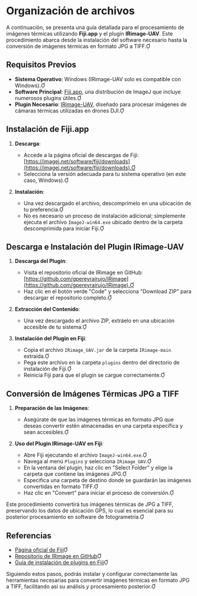 # Organización de archivos

A continuación, se presenta una guía detallada para el procesamiento de imágenes térmicas utilizando **Fiji.app** y el plugin **IRimage-UAV**. Este procedimiento abarca desde la instalación del software necesario hasta la conversión de imágenes térmicas en formato JPG a TIFF.

## Requisitos Previos

- **Sistema Operativo**: Windows (IRimage-UAV solo es compatible con Windows).
- **Software Principal**: [Fiji.app](https://fiji.sc/), una distribución de ImageJ que incluye numerosos plugins útiles.
- **Plugin Necesario**: [IRimage-UAV](https://github.com/gpereyrairujo/IRimage), diseñado para procesar imágenes de cámaras térmicas utilizadas en drones DJI.

## Instalación de Fiji.app

1. **Descarga**:
   - Accede a la página oficial de descargas de Fiji: [https://imagej.net/software/fiji/downloads](https://imagej.net/software/fiji/downloads).
   - Selecciona la versión adecuada para tu sistema operativo (en este caso, Windows).

2. **Instalación**:
   - Una vez descargado el archivo, descomprímelo en una ubicación de tu preferencia.
   - No es necesario un proceso de instalación adicional; simplemente ejecuta el archivo `ImageJ-win64.exe` ubicado dentro de la carpeta descomprimida para iniciar Fiji.

## Descarga e Instalación del Plugin IRimage-UAV

1. **Descarga del Plugin**:
   - Visita el repositorio oficial de IRimage en GitHub: [https://github.com/gpereyrairujo/IRimage](https://github.com/gpereyrairujo/IRimage).
   - Haz clic en el botón verde "Code" y selecciona "Download ZIP" para descargar el repositorio completo.

2. **Extracción del Contenido**:
   - Una vez descargado el archivo ZIP, extráelo en una ubicación accesible de tu sistema.

3. **Instalación del Plugin en Fiji**:
   - Copia el archivo `IRimage_UAV.jar` de la carpeta `IRimage-main` extraída.
   - Pega este archivo en la carpeta `plugins` dentro del directorio de instalación de Fiji.
   - Reinicia Fiji para que el plugin se cargue correctamente.

## Conversión de Imágenes Térmicas JPG a TIFF

1. **Preparación de las Imágenes**:
   - Asegúrate de que las imágenes térmicas en formato JPG que deseas convertir estén almacenadas en una carpeta específica y sean accesibles.

2. **Uso del Plugin IRimage-UAV en Fiji**:
   - Abre Fiji ejecutando el archivo `ImageJ-win64.exe`.
   - Navega al menú `Plugins` y selecciona `IRimage_UAV`.
   - En la ventana del plugin, haz clic en "Select Folder" y elige la carpeta que contiene las imágenes JPG.
   - Especifica una carpeta de destino donde se guardarán las imágenes convertidas en formato TIFF.
   - Haz clic en "Convert" para iniciar el proceso de conversión.

Este procedimiento convertirá tus imágenes térmicas de JPG a TIFF, preservando los datos de ubicación GPS, lo cual es esencial para su posterior procesamiento en software de fotogrametría.

## Referencias

- [Página oficial de Fiji](https://fiji.sc/)
- [Repositorio de IRimage en GitHub](https://github.com/gpereyrairujo/IRimage)
- [Guía de instalación de plugins en Fiji](https://imagej.net/imagej-wiki-static/Installing_3rd_party_plugins)

Siguiendo estos pasos, podrás instalar y configurar correctamente las herramientas necesarias para convertir imágenes térmicas en formato JPG a TIFF, facilitando así su análisis y procesamiento posterior. 